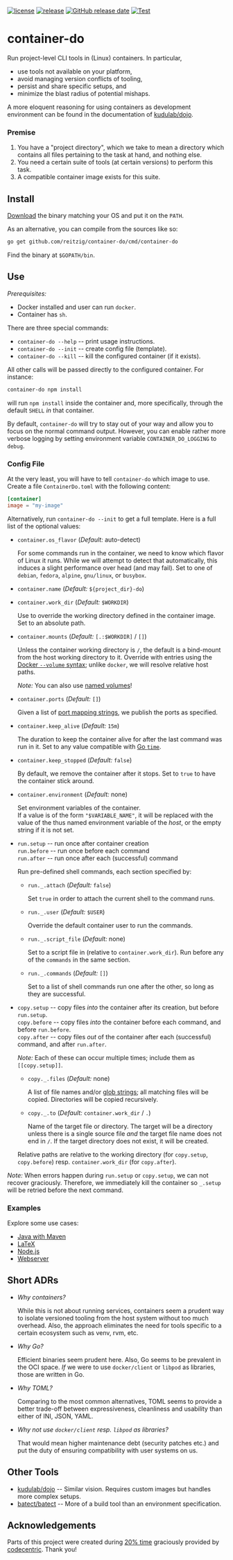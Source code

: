 [![license](https://img.shields.io/github/license/reitzig/container-do.svg)](https://github.com/reitzig/container-do/blob/master/LICENSE)
[![release](https://img.shields.io/github/release/reitzig/container-do.svg)](https://github.com/reitzig/container-do/releases/latest)
[![GitHub release date](https://img.shields.io/github/release-date/reitzig/container-do.svg)](https://github.com/reitzig/container-do/releases)
[![Test](https://github.com/reitzig/container-do/workflows/Tests/badge.svg?branch=master&event=push)](https://github.com/reitzig/container-do/actions?query=workflow%3ATests+branch%3Amaster+event%3Apush++)

# container-do

Run project-level CLI tools in (Linux) containers.
In particular,

 - use tools not available on your platform,
 - avoid managing version conflicts of tooling,
 - persist and share specific setups, and 
 - minimize the blast radius of potential mishaps.

A more eloquent reasoning for using containers as development environment 
can be found in the documentation of 
    [kudulab/dojo](https://github.com/kudulab/dojo#why-was-dojo-created-dojo-benefits).

### Premise

 1. You have a "project directory", 
    which we take to mean a directory which contains
    all files pertaining to the task at hand, and
    nothing else.
 2. You need a certain suite of tools (at certain versions)
    to perform this task.
 3. A compatible container image exists for this suite. 


## Install

[Download](https://github.com/reitzig/container-do/releases/latest) 
the binary matching your OS and put it on the `PATH`.

As an alternative, you can compile from the sources like so:

```bash
go get github.com/reitzig/container-do/cmd/container-do
```

Find the binary at `$GOPATH/bin`.

## Use

_Prerequisites:_

 - Docker installed and user can run `docker`.
 - Container has `sh`.

There are three special commands:

 - `container-do --help` -- print usage instructions.
 - `container-do --init` -- create config file (template).
 - `container-do --kill` -- kill the configured container (if it exists).

All other calls will be passed directly to the configured container.
For instance:

```bash
container-do npm install
```

will run `npm install` inside the container and, more specifically,
through the default `SHELL` _in_ that container.

By default, `container-do` will try to stay out of your way and 
allow you to focus on the normal command output.
However, you can enable rather more verbose logging
by setting environment variable `CONTAINER_DO_LOGGING` to `debug`.

### Config File

At the very least, you will have to tell `container-do` which image to use.
Create a file `ContainerDo.toml` with the following content:

```toml
[container]
image = "my-image"
```

Alternatively, run `container-do --init` to get a full template.
Here is a full list of the optional values:

 - `container.os_flavor` (_Default:_ auto-detect)
 
   For some commands run in the container, we need to know which flavor of Linux it runs.
   While we will attempt to detect that automatically, this induces a slight performance
   over head (and may fail).
   Set to one of `debian`, `fedora`, `alpine`, `gnu/linux`, or `busybox`.

 - `container.name` (_Default:_ `${project_dir}-do`)
 
 - `container.work_dir` (_Default:_ `$WORKDIR`)
 
   Use to override the working directory defined in the container image.
   Set to an absolute path.
 
 - `container.mounts`  (_Default:_ `[.:$WORKDIR]` / `[]`)
 
   Unless the container working directory is `/`,
   the default is a bind-mount from the host working directory to it.
   Override with entries using the
     [Docker `--volume` syntax](https://docs.docker.com/storage/bind-mounts/);
   unlike `docker`, we will resolve relative host paths.
   
   _Note:_ You can also use 
     [named volumes](https://docs.docker.com/storage/volumes/#create-and-manage-volumes)!

 - `container.ports`  (_Default:_ `[]`)
 
   Given a list of 
     [port mapping strings](https://docs.docker.com/engine/reference/run/#expose-incoming-ports), 
   we publish the ports as specified. 
 
 - `container.keep_alive` (_Default:_ `15m`)
 
   The duration to keep the container alive for after the last command was run in it.
   Set to any value compatible with [Go `time`](https://pkg.go.dev/time?tab=doc#ParseDuration).

 - `container.keep_stopped` (_Default:_ `false`)
 
   By default, we remove the container after it stops.
   Set to `true` to have the container stick around.

 - `container.environment` (_Default:_ none)
    
    Set environment variables of the container.  
    If a value is of the form `"$VARIABLE_NAME"`,
    it will be replaced with the value of the thus named environment variable of the _host_,
    or the empty string if it is not set.

 - `run.setup` -- run once after container creation  
   `run.before` -- run once before each command  
   `run.after` -- run once after each (successful) command
   
    Run pre-defined shell commands, each section specified by:
    
    - `run._.attach` (_Default:_ `false`)
    
      Set `true` in order to attach the current shell to the command runs.
    
    - `run._.user` (_Default:_ `$USER`)
    
      Override the default container user to run the commands.
       
    - `run._.script_file` (_Default:_ none)   
    
      Set to a script file in (relative to `container.work_dir`).
      Run before any of the `commands` in the same section.
      
    - `run._.commands` (_Default:_ `[]`)
    
      Set to a list of shell commands run one after the other,
      so long as they are successful.

 - `copy.setup` -- copy files _into_ the container after its creation, but before `run.setup`.  
   `copy.before` -- copy files _into_ the container before each command, and before `run.before`.    
   `copy.after` -- copy files _out_ of the container after each (successful) command, and after `run.after`.
   
   _Note:_ Each of these can occur multiple times; include them as `[[copy.setup]]`.
   
    - `copy._.files` (_Default:_ none)
      
      A list of file names and/or [glob strings](https://en.wikipedia.org/wiki/Glob_(programming));
      all matching files will be copied.
      Directories will be copied recursively.
      
    - `copy._.to` (_Default:_ `container.work_dir` / `.`)
      
      Name of the target file or directory.
      The target will be a directory unless there is a single source file _and_ 
      the target file name does not end in `/`.
      If the target directory does not exist, it will be created.

   Relative paths are relative to the working directory (for `copy.setup`, `copy.before`) resp.
   `container.work_dir` (for `copy.after`).

_Note:_ When errors happen during `run.setup` or `copy.setup`, we can not recover graciously.
Therefore, we immediately kill the container so `_.setup` will be retried before the next command.
   

### Examples

Explore some use cases:

 - [Java with Maven](examples/java)
 - [LaTeX](examples/latex)
 - [Node.js](examples/node)
 - [Webserver](examples/nginx)


## Short ADRs

 - _Why containers?_
   
   While this is not about running services, containers seem a prudent way
   to isolate versioned tooling from the host system without too much overhead.
   Also, the approach eliminates the need for tools specific to a certain ecosystem
   such as venv, rvm, etc.
   
 - _Why Go?_
   
   Efficient binaries seem prudent here.
   Also, Go seems to be prevalent in the OCI space.
   _If_ we were to use `docker/client` or `libpod` as libraries, 
   those are written in Go.
   
 - _Why TOML?_  
   
   Comparing to the most common alternatives, 
   TOML seems to provide a better trade-off between expressiveness, cleanliness and usability 
   than either of INI, JSON, YAML.
    
 - _Why not use `docker/client` resp. `libpod` as libraries?_
 
   That would mean higher maintenance debt (security patches etc.) and
   put the duty of ensuring compatibility with user systems on us.

## Other Tools

 - [kudulab/dojo](https://github.com/kudulab/dojo) -- Similar vision. Requires custom images but handles more complex setups.
 - [batect/batect](https://github.com/batect/batect) -- More of a build tool than an environment specification.


## Acknowledgements

Parts of this project were created during 
    [20% time](https://en.wikipedia.org/wiki/20%25_Project) 
graciously provided by 
    [codecentric](https://codecentric.de).
Thank you!
